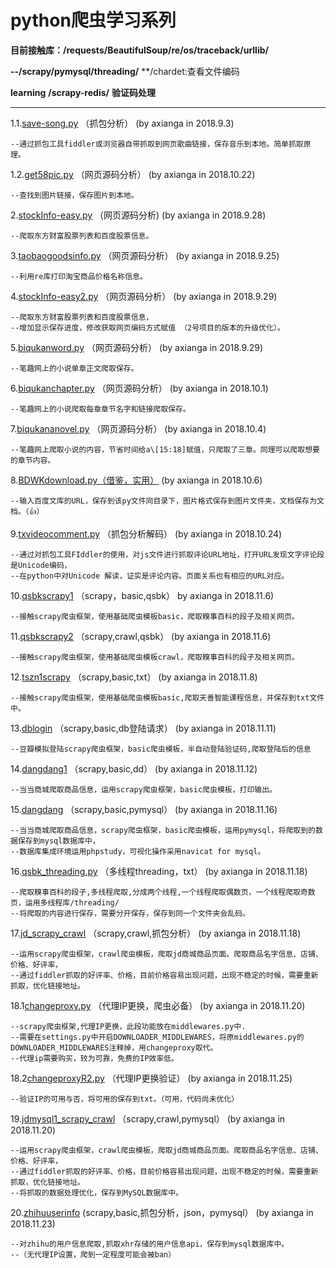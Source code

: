 # python爬虫学习系列  

**目前接触库：/requests/BeautifulSoup/re/os/traceback/urllib/**

**--/scrapy/pymysql/threading/**   **/chardet:查看文件编码 

**learning** **/scrapy-redis/**  **验证码处理**

---------------------------------------------------------------

1.1.[save-song.py](https://github.com/axianga/python/blob/master/save_song.py)                   （抓包分析）
(by axianga in 2018.9.3)

    --通过抓包工具fiddler或浏览器自带抓取到网页歌曲链接，保存音乐到本地。简单抓取原理。
    
1.2.[get58pic.py](https://github.com/axianga/python/blob/master/get58pic.py)                     （网页源码分析）
(by axianga in 2018.10.22)

    --查找到图片链接，保存图片到本地。
      
2.[stockInfo-easy.py](https://github.com/axianga/python/blob/master/stockInfo-easy.py)           （网页源码分析)
(by axianga in 2018.9.28)
 
    --爬取东方财富股票列表和百度股票信息。
  
3.[taobaogoodsinfo.py](https://github.com/axianga/python/blob/master/taobaogoodsinfo.py)         （网页源码分析）
(by axianga in 2018.9.25)

    --利用re库打印淘宝商品价格名称信息。
  
4.[stockInfo-easy2.py](https://github.com/axianga/python/blob/master/stockInfo-easy2.py)         （网页源码分析）
(by axianga in 2018.9.29)

    --爬取东方财富股票列表和百度股票信息，     
    --增加显示保存进度，修改获取网页编码方式赋值 （2号项目的版本的升级优化）。

5.[biqukanword.py](https://github.com/axianga/python/blob/master/biqukanword.py)                 （网页源码分析）
(by axianga in 2018.9.29)

    --笔趣网上的小说单章正文爬取保存。 
 
6.[biqukanchapter.py](https://github.com/axianga/python/blob/master/biqukanchapter.py)           （网页源码分析）
(by axianga in 2018.10.1)

    --笔趣网上的小说爬取每章章节名字和链接爬取保存。

7.[biqukananovel.py](https://github.com/axianga/python/blob/master/biqukananovel.py)              （网页源码分析）
(by axianga in 2018.10.4)

    --笔趣网上爬取小说的内容，节省时间给a\[15:18]赋值，只爬取了三章。同理可以爬取想要的章节内容。
8.[BDWKdownload.py（借鉴，实用）](https://github.com/axianga/python/blob/master/BDWKdownload.py)  (by axianga in 2018.10.6)

    --输入百度文库的URL，保存到该py文件同目录下，图片格式保存到图片文件夹，文档保存为文档。（👍）

9.[txvideocomment.py](https://github.com/axianga/python/blob/master/txvideocomment.py)            （抓包分析解码）
(by axianga in 2018.10.24)

    --通过对抓包工具FIddler的使用，对js文件进行抓取评论URL地址，打开URL发现文字评论段是Unicode编码，
    --在python中对Unicode 解读，证实是评论内容。页面关系也有相应的URL对应。 
 
10.[qsbkscrapy1](https://github.com/axianga/python/blob/master/qsbkscrapy1)                      （scrapy，basic,qsbk）
by axianga in 2018.11.6)

    --接触scrapy爬虫框架，使用基础爬虫模板basic，爬取糗事百科的段子及相关网页。
 
11.[qsbkscrapy2](https://github.com/axianga/python/blob/master/qsbkscrapy2)                       （scrapy,crawl,qsbk）
(by axianga in 2018.11.6)

    --接触scrapy爬虫框架，使用基础爬虫模板crawl，爬取糗事百科的段子及相关网页。
 
12.[tszn1scrapy](https://github.com/axianga/python/blob/master/tszn1scrapy)                       （scrapy,basic,txt） 
(by axianga in 2018.11.8)

    --接触scrapy爬虫框架，使用基础爬虫模板basic,爬取天善智能课程信息，并保存到txt文件中。
 
13.[dblogin](https://github.com/axianga/python/blob/master/dblogin)                               （scrapy,basic,db登陆请求）
(by axianga in 2018.11.11)

    --豆瓣模拟登陆scrapy爬虫框架，basic爬虫模板，半自动登陆验证码,爬取登陆后的信息
 
14.[dangdang1](https://github.com/axianga/python/blob/master/dangdang1)                          （scrapy,basic,dd）
(by axianga in 2018.11.12)

    --当当商城爬取商品信息，运用scrapy爬虫框架，basic爬虫模板，打印输出。
 
15.[dangdang](https://github.com/axianga/python/blob/master/dangdang)                             （scrapy,basic,pymysql）
(by axianga in 2018.11.16)

    --当当商城爬取商品信息，scrapy爬虫框架，basic爬虫模板，运用pymysql，将爬取到的数据保存到mysql数据库中，
    --数据库集成环境运用phpstudy，可视化操作采用navicat for mysql。

16.[qsbk_threading.py](https://github.com/axianga/python/blob/master/qsbk_threading.py)            （多线程threading，txt）
(by axianga in 2018.11.18)

    --爬取糗事百科的段子,多线程爬取,分成两个线程,一个线程爬取偶数页，一个线程爬取奇数页，运用多线程库/threading/
    --将爬取的内容进行保存，需要分开保存，保存到同一个文件夹会乱码。
   
17.[jd_scrapy_crawl](https://github.com/axianga/python/blob/master/jd_scrapy_crawl)               （scrapy,crawl,抓包分析）
(by axianga in 2018.11.18)   

    --运用scrapy爬虫框架，crawl爬虫模板，爬取jd商城商品页面。爬取商品名字信息、店铺、价格、好评率，
    --通过fiddler抓取的好评率、价格，目前价格容易出现问题，出现不稳定的时候，需要重新抓取，优化链接地址。
 
18.1[changeproxy.py](https://github.com/axianga/python/blob/master/ChangeProxy/changeproxy.py)                  （代理IP更换，爬虫必备）
(by axianga in 2018.11.20)   

    --scrapy爬虫框架,代理IP更换，此段功能放在middlewares.py中.
    --需要在settings.py中开启DOWNLOADER_MIDDLEWARES，将原middlewares.py的DOWNLOADER_MIDDLEWARES注释掉，用changeproxy取代。
    --代理ip需要购买，较为可靠，免费的IP效率低。
    
18.2[changeproxyR2.py](https://github.com/axianga/python/blob/master/ChangeProxy/changeproxyR2.py)                  （代理IP更换验证）
(by axianga in 2018.11.25)   

    --验证IP的可用与否，将可用的保存到txt。（可用，代码尚未优化）


19.[jdmysql1_scrapy_crawl](https://github.com/axianga/python/blob/master/jdmysql1_scrapy_crawl)      （scrapy,crawl,pymysql） 
(by axianga in 2018.11.20)   

    --运用scrapy爬虫框架，crawl爬虫模板，爬取jd商城商品页面。爬取商品名字信息、店铺、价格、好评率，
    --通过fiddler抓取的好评率、价格，目前价格容易出现问题，出现不稳定的时候，需要重新抓取，优化链接地址。
    --将抓取的数据处理优化，保存到MySQL数据库中。
    
 
20.[zhihuuserinfo](https://github.com/axianga/python/blob/master/zhihuuserinfo/)                (scrapy,basic,抓包分析，json，pymysql）
(by axianga in 2018.11.23)   

    --对zhihu的用户信息爬取,抓取xhr存储的用户信息api，保存到mysql数据库中。
    --（无代理IP设置，爬到一定程度可能会被ban）
    
    
    
    
